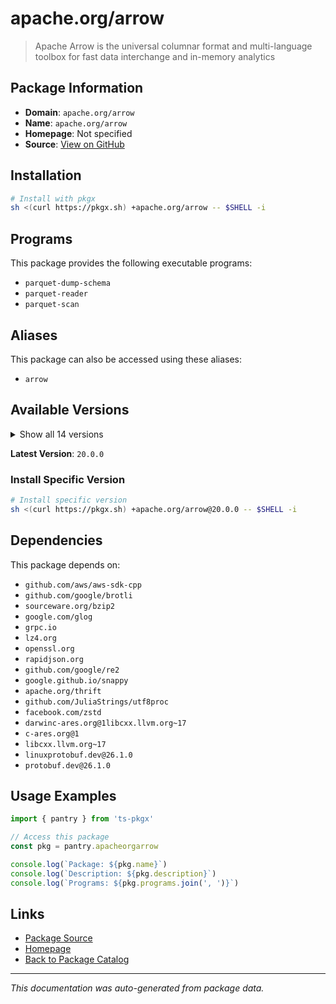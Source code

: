# apache.org/arrow

> Apache Arrow is the universal columnar format and multi-language toolbox for fast data interchange and in-memory analytics

## Package Information

- **Domain**: `apache.org/arrow`
- **Name**: `apache.org/arrow`
- **Homepage**: Not specified
- **Source**: [View on GitHub](https://github.com/pkgxdev/pantry/tree/main/projects/apache.org/arrow/package.yml)

## Installation

```bash
# Install with pkgx
sh <(curl https://pkgx.sh) +apache.org/arrow -- $SHELL -i
```

## Programs

This package provides the following executable programs:

- `parquet-dump-schema`
- `parquet-reader`
- `parquet-scan`

## Aliases

This package can also be accessed using these aliases:

- `arrow`

## Available Versions

<details>
<summary>Show all 14 versions</summary>

- `20.0.0`, `19.0.1`, `19.0.0`, `18.1.0`, `18.0.0`
- `16.1.0`, `16.0.0`, `15.0.2`, `15.0.1`, `15.0.0`
- `14.0.2`, `14.0.1`, `14.0.0`, `13.0.0`

</details>

**Latest Version**: `20.0.0`

### Install Specific Version

```bash
# Install specific version
sh <(curl https://pkgx.sh) +apache.org/arrow@20.0.0 -- $SHELL -i
```

## Dependencies

This package depends on:

- `github.com/aws/aws-sdk-cpp`
- `github.com/google/brotli`
- `sourceware.org/bzip2`
- `google.com/glog`
- `grpc.io`
- `lz4.org`
- `openssl.org`
- `rapidjson.org`
- `github.com/google/re2`
- `google.github.io/snappy`
- `apache.org/thrift`
- `github.com/JuliaStrings/utf8proc`
- `facebook.com/zstd`
- `darwinc-ares.org@1libcxx.llvm.org~17`
- `c-ares.org@1`
- `libcxx.llvm.org~17`
- `linuxprotobuf.dev@26.1.0`
- `protobuf.dev@26.1.0`

## Usage Examples

```typescript
import { pantry } from 'ts-pkgx'

// Access this package
const pkg = pantry.apacheorgarrow

console.log(`Package: ${pkg.name}`)
console.log(`Description: ${pkg.description}`)
console.log(`Programs: ${pkg.programs.join(', ')}`)
```

## Links

- [Package Source](https://github.com/pkgxdev/pantry/tree/main/projects/apache.org/arrow/package.yml)
- [Homepage](#)
- [Back to Package Catalog](../package-catalog.md)

---

*This documentation was auto-generated from package data.*
